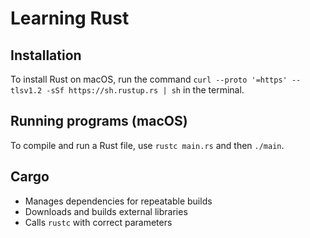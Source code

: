 # Learning Rust

## Installation

To install Rust on macOS, run the command `curl --proto '=https' --tlsv1.2 -sSf https://sh.rustup.rs | sh` in the terminal.

## Running programs (macOS)

To compile and run a Rust file, use `rustc main.rs` and then `./main`.

## Cargo

* Manages dependencies for repeatable builds
* Downloads and builds external libraries
* Calls `rustc` with correct parameters

